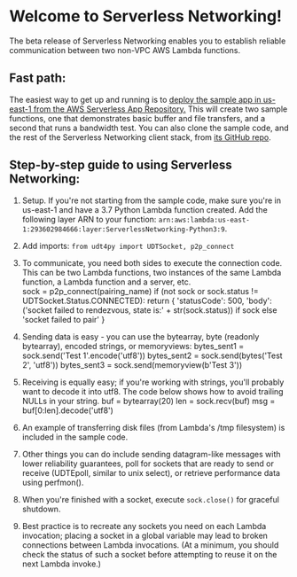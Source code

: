 # Welcome to Serverless Networking!

The beta release of Serverless Networking enables you to establish reliable communication between two non-VPC AWS Lambda functions.

## Fast path:
The easiest way to get up and running is to [deploy the sample app in us-east-1 from the AWS Serverless App Repository.](https://serverlessrepo.aws.amazon.com/applications/arn:aws:serverlessrepo:us-east-1:293602984666:applications~ServerlessNetworkingPython3) This will create two sample functions, one that demonstrates basic buffer and file transfers, and a second that runs a bandwidth test. You can also clone the sample code, and the rest of the Serverless Networking client stack, from [its GitHub repo](https://github.com/serverlessunicorn/ServerlessNetworkingClients).


## Step-by-step guide to using Serverless Networking:
1. Setup. If you're not starting from the sample code, make sure you're in us-east-1 and have a 3.7 Python Lambda function created. Add the following layer ARN to your function: `arn:aws:lambda:us-east-1:293602984666:layer:ServerlessNetworking-Python3:9`.

1. Add imports: `from udt4py import UDTSocket, p2p_connect`  
1. To communicate, you need both sides to execute the connection code. This can be two Lambda functions, two instances of the same Lambda function, a Lambda function and a server, etc.  
    sock = p2p_connect(pairing_name)
    if (not sock or sock.status != UDTSocket.Status.CONNECTED):
        return {
            'statusCode': 500,
            'body': ('socket failed to rendezvous, state is:' + str(sock.status)) if sock else 'socket failed to pair'
        }
1. Sending data is easy - you can use the bytearray, byte (readonly bytearray), encoded strings, or memoryviews:
        bytes_sent1 = sock.send('Test 1'.encode('utf8'))
        bytes_sent2 = sock.send(bytes('Test 2', 'utf8'))
        bytes_sent3 = sock.send(memoryview(b'Test 3'))
1. Receiving is equally easy; if you're working with strings, you'll probably want to decode it into utf8. The code below shows how to avoid trailing NULLs in your string.
    buf = bytearray(20)
    len = sock.recv(buf)
    msg = buf[0:len].decode('utf8')
1. An example of transferring disk files (from Lambda's /tmp filesystem) is included in the sample code.
1. Other things you can do include sending datagram-like messages with lower reliability guarantees, poll for sockets that are ready to send or receive (UDTEpoll, similar to unix select), or retrieve performance data using perfmon().
1. When you're finished with a socket, execute `sock.close()` for graceful shutdown.
1. Best practice is to recreate any sockets you need on each Lambda invocation; placing a socket in a global variable may lead to broken connections between Lambda invocations. (At a minimum, you should check the status of such a socket before attempting to reuse it on the next Lambda invoke.)
